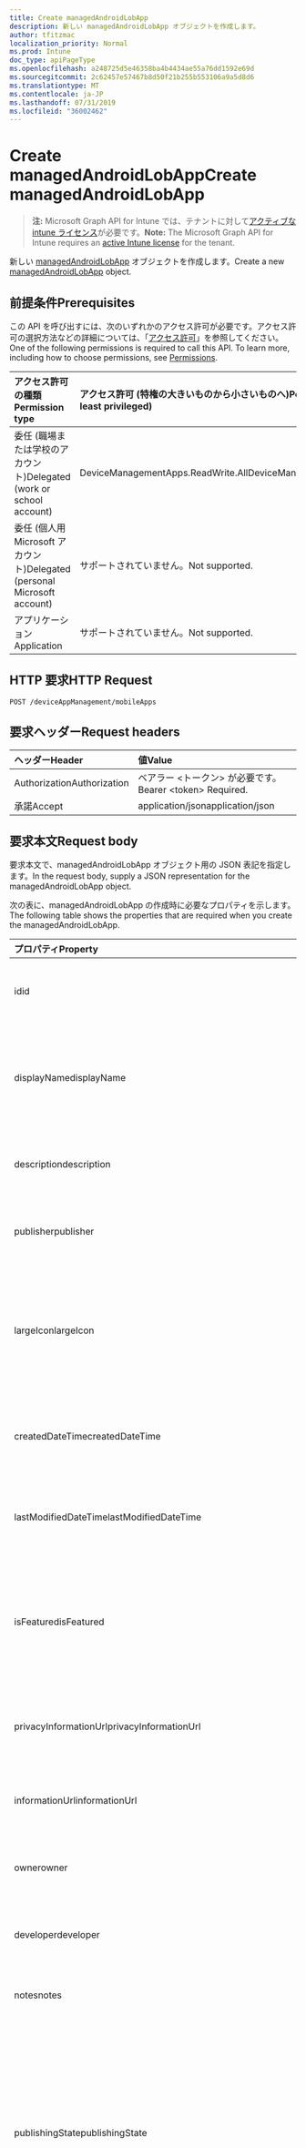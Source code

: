 ```yaml
---
title: Create managedAndroidLobApp
description: 新しい managedAndroidLobApp オブジェクトを作成します。
author: tfitzmac
localization_priority: Normal
ms.prod: Intune
doc_type: apiPageType
ms.openlocfilehash: a248725d5e46358ba4b4434ae55a76dd1592e69d
ms.sourcegitcommit: 2c62457e57467b8d50f21b255b553106a9a5d8d6
ms.translationtype: MT
ms.contentlocale: ja-JP
ms.lasthandoff: 07/31/2019
ms.locfileid: "36002462"
---
```

# <a name="create-managedandroidlobapp"></a><span data-ttu-id="077b7-103">Create managedAndroidLobApp</span><span class="sxs-lookup"><span data-stu-id="077b7-103">Create managedAndroidLobApp</span></span>

> <span data-ttu-id="077b7-104">**注:** Microsoft Graph API for Intune では、テナントに対して[アクティブな intune ライセンス](https://go.microsoft.com/fwlink/?linkid=839381)が必要です。</span><span class="sxs-lookup"><span data-stu-id="077b7-104">**Note:** The Microsoft Graph API for Intune requires an [active Intune license](https://go.microsoft.com/fwlink/?linkid=839381) for the tenant.</span></span>

<span data-ttu-id="077b7-105">新しい [managedAndroidLobApp](../resources/intune-apps-managedandroidlobapp.md) オブジェクトを作成します。</span><span class="sxs-lookup"><span data-stu-id="077b7-105">Create a new [managedAndroidLobApp](../resources/intune-apps-managedandroidlobapp.md) object.</span></span>

## <a name="prerequisites"></a><span data-ttu-id="077b7-106">前提条件</span><span class="sxs-lookup"><span data-stu-id="077b7-106">Prerequisites</span></span>
<span data-ttu-id="077b7-p101">この API を呼び出すには、次のいずれかのアクセス許可が必要です。アクセス許可の選択方法などの詳細については、「[アクセス許可](/graph/permissions-reference)」を参照してください。</span><span class="sxs-lookup"><span data-stu-id="077b7-p101">One of the following permissions is required to call this API. To learn more, including how to choose permissions, see [Permissions](/graph/permissions-reference).</span></span>

|<span data-ttu-id="077b7-109">アクセス許可の種類</span><span class="sxs-lookup"><span data-stu-id="077b7-109">Permission type</span></span>|<span data-ttu-id="077b7-110">アクセス許可 (特権の大きいものから小さいものへ)</span><span class="sxs-lookup"><span data-stu-id="077b7-110">Permissions (from most to least privileged)</span></span>|
|:---|:---|
|<span data-ttu-id="077b7-111">委任 (職場または学校のアカウント)</span><span class="sxs-lookup"><span data-stu-id="077b7-111">Delegated (work or school account)</span></span>|<span data-ttu-id="077b7-112">DeviceManagementApps.ReadWrite.All</span><span class="sxs-lookup"><span data-stu-id="077b7-112">DeviceManagementApps.ReadWrite.All</span></span>|
|<span data-ttu-id="077b7-113">委任 (個人用 Microsoft アカウント)</span><span class="sxs-lookup"><span data-stu-id="077b7-113">Delegated (personal Microsoft account)</span></span>|<span data-ttu-id="077b7-114">サポートされていません。</span><span class="sxs-lookup"><span data-stu-id="077b7-114">Not supported.</span></span>|
|<span data-ttu-id="077b7-115">アプリケーション</span><span class="sxs-lookup"><span data-stu-id="077b7-115">Application</span></span>|<span data-ttu-id="077b7-116">サポートされていません。</span><span class="sxs-lookup"><span data-stu-id="077b7-116">Not supported.</span></span>|

## <a name="http-request"></a><span data-ttu-id="077b7-117">HTTP 要求</span><span class="sxs-lookup"><span data-stu-id="077b7-117">HTTP Request</span></span>
<!-- {
  "blockType": "ignored"
}
-->
``` http
POST /deviceAppManagement/mobileApps
```

## <a name="request-headers"></a><span data-ttu-id="077b7-118">要求ヘッダー</span><span class="sxs-lookup"><span data-stu-id="077b7-118">Request headers</span></span>
|<span data-ttu-id="077b7-119">ヘッダー</span><span class="sxs-lookup"><span data-stu-id="077b7-119">Header</span></span>|<span data-ttu-id="077b7-120">値</span><span class="sxs-lookup"><span data-stu-id="077b7-120">Value</span></span>|
|:---|:---|
|<span data-ttu-id="077b7-121">Authorization</span><span class="sxs-lookup"><span data-stu-id="077b7-121">Authorization</span></span>|<span data-ttu-id="077b7-122">ベアラー &lt;トークン&gt; が必要です。</span><span class="sxs-lookup"><span data-stu-id="077b7-122">Bearer &lt;token&gt; Required.</span></span>|
|<span data-ttu-id="077b7-123">承諾</span><span class="sxs-lookup"><span data-stu-id="077b7-123">Accept</span></span>|<span data-ttu-id="077b7-124">application/json</span><span class="sxs-lookup"><span data-stu-id="077b7-124">application/json</span></span>|

## <a name="request-body"></a><span data-ttu-id="077b7-125">要求本文</span><span class="sxs-lookup"><span data-stu-id="077b7-125">Request body</span></span>
<span data-ttu-id="077b7-126">要求本文で、managedAndroidLobApp オブジェクト用の JSON 表記を指定します。</span><span class="sxs-lookup"><span data-stu-id="077b7-126">In the request body, supply a JSON representation for the managedAndroidLobApp object.</span></span>

<span data-ttu-id="077b7-127">次の表に、managedAndroidLobApp の作成時に必要なプロパティを示します。</span><span class="sxs-lookup"><span data-stu-id="077b7-127">The following table shows the properties that are required when you create the managedAndroidLobApp.</span></span>

|<span data-ttu-id="077b7-128">プロパティ</span><span class="sxs-lookup"><span data-stu-id="077b7-128">Property</span></span>|<span data-ttu-id="077b7-129">型</span><span class="sxs-lookup"><span data-stu-id="077b7-129">Type</span></span>|<span data-ttu-id="077b7-130">説明</span><span class="sxs-lookup"><span data-stu-id="077b7-130">Description</span></span>|
|:---|:---|:---|
|<span data-ttu-id="077b7-131">id</span><span class="sxs-lookup"><span data-stu-id="077b7-131">id</span></span>|<span data-ttu-id="077b7-132">文字列</span><span class="sxs-lookup"><span data-stu-id="077b7-132">String</span></span>|<span data-ttu-id="077b7-133">エンティティのキー。</span><span class="sxs-lookup"><span data-stu-id="077b7-133">Key of the entity.</span></span> <span data-ttu-id="077b7-134">[mobileApp](../resources/intune-apps-mobileapp.md) から継承します</span><span class="sxs-lookup"><span data-stu-id="077b7-134">Inherited from [mobileApp](../resources/intune-apps-mobileapp.md)</span></span>|
|<span data-ttu-id="077b7-135">displayName</span><span class="sxs-lookup"><span data-stu-id="077b7-135">displayName</span></span>|<span data-ttu-id="077b7-136">文字列</span><span class="sxs-lookup"><span data-stu-id="077b7-136">String</span></span>|<span data-ttu-id="077b7-137">管理者が提供またはインポートしたアプリのタイトル。</span><span class="sxs-lookup"><span data-stu-id="077b7-137">The admin provided or imported title of the app.</span></span> <span data-ttu-id="077b7-138">[mobileApp](../resources/intune-apps-mobileapp.md) から継承します</span><span class="sxs-lookup"><span data-stu-id="077b7-138">Inherited from [mobileApp](../resources/intune-apps-mobileapp.md)</span></span>|
|<span data-ttu-id="077b7-139">description</span><span class="sxs-lookup"><span data-stu-id="077b7-139">description</span></span>|<span data-ttu-id="077b7-140">String</span><span class="sxs-lookup"><span data-stu-id="077b7-140">String</span></span>|<span data-ttu-id="077b7-141">アプリの説明。</span><span class="sxs-lookup"><span data-stu-id="077b7-141">The description of the app.</span></span> <span data-ttu-id="077b7-142">[mobileApp](../resources/intune-apps-mobileapp.md) から継承します</span><span class="sxs-lookup"><span data-stu-id="077b7-142">Inherited from [mobileApp](../resources/intune-apps-mobileapp.md)</span></span>|
|<span data-ttu-id="077b7-143">publisher</span><span class="sxs-lookup"><span data-stu-id="077b7-143">publisher</span></span>|<span data-ttu-id="077b7-144">String</span><span class="sxs-lookup"><span data-stu-id="077b7-144">String</span></span>|<span data-ttu-id="077b7-145">アプリの発行元。</span><span class="sxs-lookup"><span data-stu-id="077b7-145">The publisher of the app.</span></span> <span data-ttu-id="077b7-146">[mobileApp](../resources/intune-apps-mobileapp.md) から継承します</span><span class="sxs-lookup"><span data-stu-id="077b7-146">Inherited from [mobileApp](../resources/intune-apps-mobileapp.md)</span></span>|
|<span data-ttu-id="077b7-147">largeIcon</span><span class="sxs-lookup"><span data-stu-id="077b7-147">largeIcon</span></span>|[<span data-ttu-id="077b7-148">mimeContent</span><span class="sxs-lookup"><span data-stu-id="077b7-148">mimeContent</span></span>](../resources/intune-shared-mimecontent.md)|<span data-ttu-id="077b7-149">アプリの詳細に表示され、アイコンのアップロードに使用される大きいアイコン。</span><span class="sxs-lookup"><span data-stu-id="077b7-149">The large icon, to be displayed in the app details and used for upload of the icon.</span></span> <span data-ttu-id="077b7-150">[mobileApp](../resources/intune-apps-mobileapp.md) から継承します</span><span class="sxs-lookup"><span data-stu-id="077b7-150">Inherited from [mobileApp](../resources/intune-apps-mobileapp.md)</span></span>|
|<span data-ttu-id="077b7-151">createdDateTime</span><span class="sxs-lookup"><span data-stu-id="077b7-151">createdDateTime</span></span>|<span data-ttu-id="077b7-152">DateTimeOffset</span><span class="sxs-lookup"><span data-stu-id="077b7-152">DateTimeOffset</span></span>|<span data-ttu-id="077b7-153">アプリが作成された日時。</span><span class="sxs-lookup"><span data-stu-id="077b7-153">The date and time the app was created.</span></span> <span data-ttu-id="077b7-154">[mobileApp](../resources/intune-apps-mobileapp.md) から継承します</span><span class="sxs-lookup"><span data-stu-id="077b7-154">Inherited from [mobileApp](../resources/intune-apps-mobileapp.md)</span></span>|
|<span data-ttu-id="077b7-155">lastModifiedDateTime</span><span class="sxs-lookup"><span data-stu-id="077b7-155">lastModifiedDateTime</span></span>|<span data-ttu-id="077b7-156">DateTimeOffset</span><span class="sxs-lookup"><span data-stu-id="077b7-156">DateTimeOffset</span></span>|<span data-ttu-id="077b7-157">アプリが最後に変更された日時。</span><span class="sxs-lookup"><span data-stu-id="077b7-157">The date and time the app was last modified.</span></span> <span data-ttu-id="077b7-158">[mobileApp](../resources/intune-apps-mobileapp.md) から継承します</span><span class="sxs-lookup"><span data-stu-id="077b7-158">Inherited from [mobileApp](../resources/intune-apps-mobileapp.md)</span></span>|
|<span data-ttu-id="077b7-159">isFeatured</span><span class="sxs-lookup"><span data-stu-id="077b7-159">isFeatured</span></span>|<span data-ttu-id="077b7-160">Boolean</span><span class="sxs-lookup"><span data-stu-id="077b7-160">Boolean</span></span>|<span data-ttu-id="077b7-161">アプリが管理者のおすすめとしてマークされたかどうかを示す値。[mobileApp](../resources/intune-apps-mobileapp.md) から継承します</span><span class="sxs-lookup"><span data-stu-id="077b7-161">The value indicating whether the app is marked as featured by the admin. Inherited from [mobileApp](../resources/intune-apps-mobileapp.md)</span></span>|
|<span data-ttu-id="077b7-162">privacyInformationUrl</span><span class="sxs-lookup"><span data-stu-id="077b7-162">privacyInformationUrl</span></span>|<span data-ttu-id="077b7-163">String</span><span class="sxs-lookup"><span data-stu-id="077b7-163">String</span></span>|<span data-ttu-id="077b7-164">プライバシーに関する声明の URL。</span><span class="sxs-lookup"><span data-stu-id="077b7-164">The privacy statement Url.</span></span> <span data-ttu-id="077b7-165">[mobileApp](../resources/intune-apps-mobileapp.md) から継承します</span><span class="sxs-lookup"><span data-stu-id="077b7-165">Inherited from [mobileApp](../resources/intune-apps-mobileapp.md)</span></span>|
|<span data-ttu-id="077b7-166">informationUrl</span><span class="sxs-lookup"><span data-stu-id="077b7-166">informationUrl</span></span>|<span data-ttu-id="077b7-167">String</span><span class="sxs-lookup"><span data-stu-id="077b7-167">String</span></span>|<span data-ttu-id="077b7-168">詳細情報の URL。</span><span class="sxs-lookup"><span data-stu-id="077b7-168">The more information Url.</span></span> <span data-ttu-id="077b7-169">[mobileApp](../resources/intune-apps-mobileapp.md) から継承します</span><span class="sxs-lookup"><span data-stu-id="077b7-169">Inherited from [mobileApp](../resources/intune-apps-mobileapp.md)</span></span>|
|<span data-ttu-id="077b7-170">owner</span><span class="sxs-lookup"><span data-stu-id="077b7-170">owner</span></span>|<span data-ttu-id="077b7-171">String</span><span class="sxs-lookup"><span data-stu-id="077b7-171">String</span></span>|<span data-ttu-id="077b7-172">アプリの所有者。</span><span class="sxs-lookup"><span data-stu-id="077b7-172">The owner of the app.</span></span> <span data-ttu-id="077b7-173">[mobileApp](../resources/intune-apps-mobileapp.md) から継承します</span><span class="sxs-lookup"><span data-stu-id="077b7-173">Inherited from [mobileApp](../resources/intune-apps-mobileapp.md)</span></span>|
|<span data-ttu-id="077b7-174">developer</span><span class="sxs-lookup"><span data-stu-id="077b7-174">developer</span></span>|<span data-ttu-id="077b7-175">String</span><span class="sxs-lookup"><span data-stu-id="077b7-175">String</span></span>|<span data-ttu-id="077b7-176">アプリの開発者。</span><span class="sxs-lookup"><span data-stu-id="077b7-176">The developer of the app.</span></span> <span data-ttu-id="077b7-177">[mobileApp](../resources/intune-apps-mobileapp.md) から継承します</span><span class="sxs-lookup"><span data-stu-id="077b7-177">Inherited from [mobileApp](../resources/intune-apps-mobileapp.md)</span></span>|
|<span data-ttu-id="077b7-178">notes</span><span class="sxs-lookup"><span data-stu-id="077b7-178">notes</span></span>|<span data-ttu-id="077b7-179">String</span><span class="sxs-lookup"><span data-stu-id="077b7-179">String</span></span>|<span data-ttu-id="077b7-180">アプリ用のメモ。</span><span class="sxs-lookup"><span data-stu-id="077b7-180">Notes for the app.</span></span> <span data-ttu-id="077b7-181">[mobileApp](../resources/intune-apps-mobileapp.md) から継承します</span><span class="sxs-lookup"><span data-stu-id="077b7-181">Inherited from [mobileApp](../resources/intune-apps-mobileapp.md)</span></span>|
|<span data-ttu-id="077b7-182">publishingState</span><span class="sxs-lookup"><span data-stu-id="077b7-182">publishingState</span></span>|[<span data-ttu-id="077b7-183">mobileAppPublishingState</span><span class="sxs-lookup"><span data-stu-id="077b7-183">mobileAppPublishingState</span></span>](../resources/intune-apps-mobileapppublishingstate.md)|<span data-ttu-id="077b7-184">アプリの発行の状態。</span><span class="sxs-lookup"><span data-stu-id="077b7-184">The publishing state for the app.</span></span> <span data-ttu-id="077b7-185">アプリが発行されていない限り、アプリを割り当てることができません。</span><span class="sxs-lookup"><span data-stu-id="077b7-185">The app cannot be assigned unless the app is published.</span></span> <span data-ttu-id="077b7-186">[MobileApp](../resources/intune-apps-mobileapp.md)から継承されます。</span><span class="sxs-lookup"><span data-stu-id="077b7-186">Inherited from [mobileApp](../resources/intune-apps-mobileapp.md).</span></span> <span data-ttu-id="077b7-187">可能な値は、`notPublished`、`processing`、`published` です。</span><span class="sxs-lookup"><span data-stu-id="077b7-187">Possible values are: `notPublished`, `processing`, `published`.</span></span>|
|<span data-ttu-id="077b7-188">appAvailability</span><span class="sxs-lookup"><span data-stu-id="077b7-188">appAvailability</span></span>|[<span data-ttu-id="077b7-189">managedAppAvailability</span><span class="sxs-lookup"><span data-stu-id="077b7-189">managedAppAvailability</span></span>](../resources/intune-apps-managedappavailability.md)|<span data-ttu-id="077b7-190">アプリケーションの可用性。</span><span class="sxs-lookup"><span data-stu-id="077b7-190">The Application's availability.</span></span> <span data-ttu-id="077b7-191">[Managedapp](../resources/intune-apps-managedapp.md)から継承されます。</span><span class="sxs-lookup"><span data-stu-id="077b7-191">Inherited from [managedApp](../resources/intune-apps-managedapp.md).</span></span> <span data-ttu-id="077b7-192">可能な値は、`global`、`lineOfBusiness` です。</span><span class="sxs-lookup"><span data-stu-id="077b7-192">Possible values are: `global`, `lineOfBusiness`.</span></span>|
|<span data-ttu-id="077b7-193">version</span><span class="sxs-lookup"><span data-stu-id="077b7-193">version</span></span>|<span data-ttu-id="077b7-194">String</span><span class="sxs-lookup"><span data-stu-id="077b7-194">String</span></span>|<span data-ttu-id="077b7-195">アプリケーションのバージョン。</span><span class="sxs-lookup"><span data-stu-id="077b7-195">The Application's version.</span></span> <span data-ttu-id="077b7-196">[managedApp](../resources/intune-apps-managedapp.md) から継承します</span><span class="sxs-lookup"><span data-stu-id="077b7-196">Inherited from [managedApp](../resources/intune-apps-managedapp.md)</span></span>|
|<span data-ttu-id="077b7-197">committedContentVersion</span><span class="sxs-lookup"><span data-stu-id="077b7-197">committedContentVersion</span></span>|<span data-ttu-id="077b7-198">String</span><span class="sxs-lookup"><span data-stu-id="077b7-198">String</span></span>|<span data-ttu-id="077b7-199">内部にコミットされたコンテンツのバージョン。</span><span class="sxs-lookup"><span data-stu-id="077b7-199">The internal committed content version.</span></span> <span data-ttu-id="077b7-200">[managedMobileLobApp](../resources/intune-apps-managedmobilelobapp.md) から継承します</span><span class="sxs-lookup"><span data-stu-id="077b7-200">Inherited from [managedMobileLobApp](../resources/intune-apps-managedmobilelobapp.md)</span></span>|
|<span data-ttu-id="077b7-201">fileName</span><span class="sxs-lookup"><span data-stu-id="077b7-201">fileName</span></span>|<span data-ttu-id="077b7-202">String</span><span class="sxs-lookup"><span data-stu-id="077b7-202">String</span></span>|<span data-ttu-id="077b7-203">メインの LOB アプリケーションのファイル名。</span><span class="sxs-lookup"><span data-stu-id="077b7-203">The name of the main Lob application file.</span></span> <span data-ttu-id="077b7-204">[managedMobileLobApp](../resources/intune-apps-managedmobilelobapp.md) から継承します</span><span class="sxs-lookup"><span data-stu-id="077b7-204">Inherited from [managedMobileLobApp](../resources/intune-apps-managedmobilelobapp.md)</span></span>|
|<span data-ttu-id="077b7-205">size</span><span class="sxs-lookup"><span data-stu-id="077b7-205">size</span></span>|<span data-ttu-id="077b7-206">Int64</span><span class="sxs-lookup"><span data-stu-id="077b7-206">Int64</span></span>|<span data-ttu-id="077b7-207">アップロードされたすべてのファイルを含む合計サイズ。</span><span class="sxs-lookup"><span data-stu-id="077b7-207">The total size, including all uploaded files.</span></span> <span data-ttu-id="077b7-208">[managedMobileLobApp](../resources/intune-apps-managedmobilelobapp.md) から継承します</span><span class="sxs-lookup"><span data-stu-id="077b7-208">Inherited from [managedMobileLobApp](../resources/intune-apps-managedmobilelobapp.md)</span></span>|
|<span data-ttu-id="077b7-209">packageId</span><span class="sxs-lookup"><span data-stu-id="077b7-209">packageId</span></span>|<span data-ttu-id="077b7-210">String</span><span class="sxs-lookup"><span data-stu-id="077b7-210">String</span></span>|<span data-ttu-id="077b7-211">パッケージの識別子。</span><span class="sxs-lookup"><span data-stu-id="077b7-211">The package identifier.</span></span>|
|<span data-ttu-id="077b7-212">minimumSupportedOperatingSystem</span><span class="sxs-lookup"><span data-stu-id="077b7-212">minimumSupportedOperatingSystem</span></span>|[<span data-ttu-id="077b7-213">androidMinimumOperatingSystem</span><span class="sxs-lookup"><span data-stu-id="077b7-213">androidMinimumOperatingSystem</span></span>](../resources/intune-apps-androidminimumoperatingsystem.md)|<span data-ttu-id="077b7-214">該当するオペレーティング システムの最小の値。</span><span class="sxs-lookup"><span data-stu-id="077b7-214">The value for the minimum applicable operating system.</span></span>|
|<span data-ttu-id="077b7-215">versionName</span><span class="sxs-lookup"><span data-stu-id="077b7-215">versionName</span></span>|<span data-ttu-id="077b7-216">String</span><span class="sxs-lookup"><span data-stu-id="077b7-216">String</span></span>|<span data-ttu-id="077b7-217">管理対象 Android 基幹業務 (LoB) アプリのバージョン名。</span><span class="sxs-lookup"><span data-stu-id="077b7-217">The version name of managed Android Line of Business (LoB) app.</span></span>|
|<span data-ttu-id="077b7-218">versionCode</span><span class="sxs-lookup"><span data-stu-id="077b7-218">versionCode</span></span>|<span data-ttu-id="077b7-219">String</span><span class="sxs-lookup"><span data-stu-id="077b7-219">String</span></span>|<span data-ttu-id="077b7-220">管理対象 Android 基幹業務 (LoB) アプリのバージョン コード。</span><span class="sxs-lookup"><span data-stu-id="077b7-220">The version code of managed Android Line of Business (LoB) app.</span></span>|



## <a name="response"></a><span data-ttu-id="077b7-221">応答</span><span class="sxs-lookup"><span data-stu-id="077b7-221">Response</span></span>
<span data-ttu-id="077b7-222">成功した場合、このメソッドは `201 Created` 応答コードと、応答本文で [managedAndroidLobApp](../resources/intune-apps-managedandroidlobapp.md) オブジェクトを返します。</span><span class="sxs-lookup"><span data-stu-id="077b7-222">If successful, this method returns a `201 Created` response code and a [managedAndroidLobApp](../resources/intune-apps-managedandroidlobapp.md) object in the response body.</span></span>

## <a name="example"></a><span data-ttu-id="077b7-223">例</span><span class="sxs-lookup"><span data-stu-id="077b7-223">Example</span></span>

### <a name="request"></a><span data-ttu-id="077b7-224">要求</span><span class="sxs-lookup"><span data-stu-id="077b7-224">Request</span></span>
<span data-ttu-id="077b7-225">以下は、要求の例です。</span><span class="sxs-lookup"><span data-stu-id="077b7-225">Here is an example of the request.</span></span>
``` http
POST https://graph.microsoft.com/v1.0/deviceAppManagement/mobileApps
Content-type: application/json
Content-length: 1153

{
  "@odata.type": "#microsoft.graph.managedAndroidLobApp",
  "displayName": "Display Name value",
  "description": "Description value",
  "publisher": "Publisher value",
  "largeIcon": {
    "@odata.type": "microsoft.graph.mimeContent",
    "type": "Type value",
    "value": "dmFsdWU="
  },
  "isFeatured": true,
  "privacyInformationUrl": "https://example.com/privacyInformationUrl/",
  "informationUrl": "https://example.com/informationUrl/",
  "owner": "Owner value",
  "developer": "Developer value",
  "notes": "Notes value",
  "publishingState": "processing",
  "appAvailability": "lineOfBusiness",
  "version": "Version value",
  "committedContentVersion": "Committed Content Version value",
  "fileName": "File Name value",
  "size": 4,
  "packageId": "Package Id value",
  "minimumSupportedOperatingSystem": {
    "@odata.type": "microsoft.graph.androidMinimumOperatingSystem",
    "v4_0": true,
    "v4_0_3": true,
    "v4_1": true,
    "v4_2": true,
    "v4_3": true,
    "v4_4": true,
    "v5_0": true,
    "v5_1": true
  },
  "versionName": "Version Name value",
  "versionCode": "Version Code value"
}
```

### <a name="response"></a><span data-ttu-id="077b7-226">応答</span><span class="sxs-lookup"><span data-stu-id="077b7-226">Response</span></span>
<span data-ttu-id="077b7-p120">以下は、応答の例です。注:簡潔にするために、ここに示す応答オブジェクトは切り詰められている場合があります。すべてのプロパティは実際の呼び出しから返されます。</span><span class="sxs-lookup"><span data-stu-id="077b7-p120">Here is an example of the response. Note: The response object shown here may be truncated for brevity. All of the properties will be returned from an actual call.</span></span>
``` http
HTTP/1.1 201 Created
Content-Type: application/json
Content-Length: 1325

{
  "@odata.type": "#microsoft.graph.managedAndroidLobApp",
  "id": "802b7ed3-7ed3-802b-d37e-2b80d37e2b80",
  "displayName": "Display Name value",
  "description": "Description value",
  "publisher": "Publisher value",
  "largeIcon": {
    "@odata.type": "microsoft.graph.mimeContent",
    "type": "Type value",
    "value": "dmFsdWU="
  },
  "createdDateTime": "2017-01-01T00:02:43.5775965-08:00",
  "lastModifiedDateTime": "2017-01-01T00:00:35.1329464-08:00",
  "isFeatured": true,
  "privacyInformationUrl": "https://example.com/privacyInformationUrl/",
  "informationUrl": "https://example.com/informationUrl/",
  "owner": "Owner value",
  "developer": "Developer value",
  "notes": "Notes value",
  "publishingState": "processing",
  "appAvailability": "lineOfBusiness",
  "version": "Version value",
  "committedContentVersion": "Committed Content Version value",
  "fileName": "File Name value",
  "size": 4,
  "packageId": "Package Id value",
  "minimumSupportedOperatingSystem": {
    "@odata.type": "microsoft.graph.androidMinimumOperatingSystem",
    "v4_0": true,
    "v4_0_3": true,
    "v4_1": true,
    "v4_2": true,
    "v4_3": true,
    "v4_4": true,
    "v5_0": true,
    "v5_1": true
  },
  "versionName": "Version Name value",
  "versionCode": "Version Code value"
}
```



